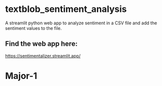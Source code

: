 # textblob_sentiment_analysis
A streamlit python web app to analyze sentiment in a CSV file and add the sentiment values to the file. 
## Find the web app here:
https://sentimentalizer.streamlit.app/

# Major-1
